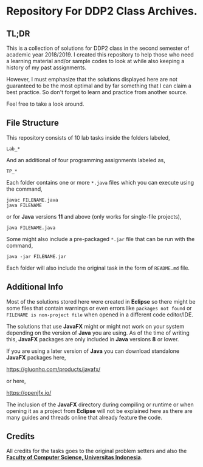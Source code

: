 # Repository For DDP2 Class Archives.

## TL;DR
This is a collection of solutions for DDP2 class in the second semester of academic year 2018/2019. I created this repository to help those who need a learning material and/or sample codes to look at while also keeping a history of my past assignments.

However, I must emphasize that the solutions displayed here are not guaranteed to be the most optimal and by far something that I can claim a best practice. So don't forget to learn and practice from another source.

Feel free to take a look around.

## File Structure
This repository consists of 10 lab tasks inside the folders labeled,

```Lab_*```


And an additional of four programming assignments labeled as,

```TP_*```

Each folder contains one or more ```*.java``` files which you can execute using the command,

```
javac FILENAME.java
java FILENAME
```

or for **Java** versions **11** and above (only works for single-file projects),

```
java FILENAME.java
```

Some might also include a pre-packaged ```*.jar``` file that can be run with the command,

```
java -jar FILENAME.jar
```

Each folder will also include the original task in the form of ```README.md``` file.

## Additional Info
Most of the solutions stored here were created in **Eclipse** so there might be some files that contain warnings or even errors like ```packages not found``` or ```FILENAME is non-project file``` when opened in a different code editor/IDE.

The solutions that use **JavaFX** might or might not work on your system depending on the version of **Java** you are using. As of the time of writing this, **JavaFX** packages are only included in **Java** versions **8** or lower.

If you are using a later version of **Java** you can download standalone **JavaFX** packages here,

https://gluonhq.com/products/javafx/

or here,

https://openjfx.io/

The inclusion of the **JavaFX** directory during compiling or runtime or when opening it as a project from **Eclipse** will not be explained here as there are many guides and threads online that already feature the code.

## Credits
All credits for the tasks goes to the original problem setters and also the [**Faculty of Computer Science, Universitas Indonesia**](https://www.cs.ui.ac.id/?lang=en).
